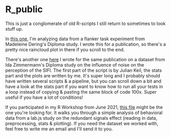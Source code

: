 # R_public

This is just a conglomerate of old R-scripts I still return to sometimes to look stuff up.

In [this one](https://github.com/MMarieSchuckart/R_public/blob/main/Flanker_noise_stats), I'm analyzing data from a flanker task experiment from Madeleine Dering's Diploma study. I wrote this for a publication, so there's a pretty nice raincloud plot in there if you scroll to the end.

There's another one [here](https://github.com/MMarieSchuckart/R_public/blob/main/SIFI_Noise_preproc_stats) I wrote for the same publication on a dataset from Ida Zimmermann's Diploma study on the influence of noise on the perception of the SIFI. The first part of the script is by Julian Keil, the stats part and the plots are written by me. It's super long and I probably should have written several scripts & a pipeline, but you can scroll down a bit and have a look at the stats part if you want to know how to run all your tests in a loop instead of copying & pasting the same block of code 100x. Super useful if you have a lot of conditions! 

If you participated in my R Workshop from June 2021, [this file](https://github.com/MMarieSchuckart/R_public/blob/main/R_Tutorial_June2021) might be the one you're looking for. It walks you through a simple analysis of behavioral data from a lab.js study on the redundant signals effect (reading in data, preprocessing, stats & plotting). If you need the dataset we worked with, feel free to write me an email and I'll send it to you. 

